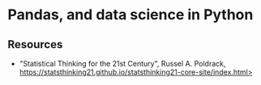 # Pandas, and data science in Python


## Resources
- "Statistical Thinking for the 21st Century", Russel A. Poldrack, https://statsthinking21.github.io/statsthinking21-core-site/index.html>
